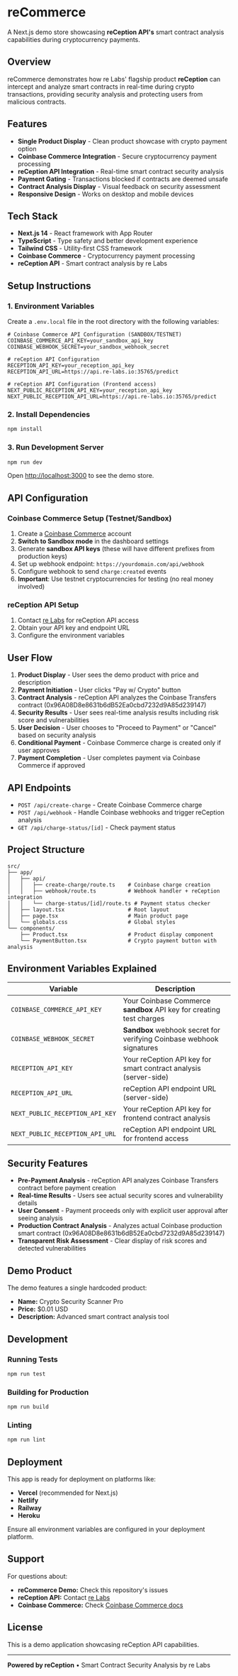 # reCommerce   

A Next.js demo store showcasing **reCeption API's** smart contract analysis capabilities during cryptocurrency payments.

## Overview

reCommerce demonstrates how re Labs' flagship product **reCeption** can intercept and analyze smart contracts in real-time during crypto transactions, providing security analysis and protecting users from malicious contracts.

## Features

- **Single Product Display** - Clean product showcase with crypto payment option
- **Coinbase Commerce Integration** - Secure cryptocurrency payment processing
- **reCeption API Integration** - Real-time smart contract security analysis
- **Payment Gating** - Transactions blocked if contracts are deemed unsafe
- **Contract Analysis Display** - Visual feedback on security assessment
- **Responsive Design** - Works on desktop and mobile devices

## Tech Stack

- **Next.js 14** - React framework with App Router
- **TypeScript** - Type safety and better development experience
- **Tailwind CSS** - Utility-first CSS framework
- **Coinbase Commerce** - Cryptocurrency payment processing
- **reCeption API** - Smart contract analysis by re Labs

## Setup Instructions

### 1. Environment Variables

Create a `.env.local` file in the root directory with the following variables:

```env
# Coinbase Commerce API Configuration (SANDBOX/TESTNET)
COINBASE_COMMERCE_API_KEY=your_sandbox_api_key
COINBASE_WEBHOOK_SECRET=your_sandbox_webhook_secret

# reCeption API Configuration  
RECEPTION_API_KEY=your_reception_api_key
RECEPTION_API_URL=https://api.re-labs.io:35765/predict

# reCeption API Configuration (Frontend access)
NEXT_PUBLIC_RECEPTION_API_KEY=your_reception_api_key
NEXT_PUBLIC_RECEPTION_API_URL=https://api.re-labs.io:35765/predict
```

### 2. Install Dependencies

```bash
npm install
```

### 3. Run Development Server

```bash
npm run dev
```

Open [http://localhost:3000](http://localhost:3000) to see the demo store.

## API Configuration

### Coinbase Commerce Setup (Testnet/Sandbox)

1. Create a [Coinbase Commerce](https://commerce.coinbase.com/) account
2. **Switch to Sandbox mode** in the dashboard settings
3. Generate **sandbox API keys** (these will have different prefixes from production keys)
4. Set up webhook endpoint: `https://yourdomain.com/api/webhook` 
5. Configure webhook to send `charge:created` events
6. **Important**: Use testnet cryptocurrencies for testing (no real money involved)

### reCeption API Setup

1. Contact [re Labs](https://re-labs.io) for reCeption API access
2. Obtain your API key and endpoint URL
3. Configure the environment variables

## User Flow

1. **Product Display** - User sees the demo product with price and description
2. **Payment Initiation** - User clicks "Pay w/ Crypto" button
3. **Contract Analysis** - reCeption API analyzes the Coinbase Transfers contract (0x96A08D8e8631b6dB52Ea0cbd7232d9A85d239147)
4. **Security Results** - User sees real-time analysis results including risk score and vulnerabilities
5. **User Decision** - User chooses to "Proceed to Payment" or "Cancel" based on security analysis
6. **Conditional Payment** - Coinbase Commerce charge is created only if user approves
7. **Payment Completion** - User completes payment via Coinbase Commerce if approved

## API Endpoints

- `POST /api/create-charge` - Create Coinbase Commerce charge
- `POST /api/webhook` - Handle Coinbase webhooks and trigger reCeption analysis
- `GET /api/charge-status/[id]` - Check payment status

## Project Structure

```
src/
├── app/
│   ├── api/
│   │   ├── create-charge/route.ts    # Coinbase charge creation
│   │   ├── webhook/route.ts          # Webhook handler + reCeption integration
│   │   └── charge-status/[id]/route.ts # Payment status checker
│   ├── layout.tsx                    # Root layout
│   ├── page.tsx                      # Main product page
│   └── globals.css                   # Global styles
└── components/
    ├── Product.tsx                   # Product display component
    └── PaymentButton.tsx             # Crypto payment button with analysis
```

## Environment Variables Explained

| Variable | Description |
|----------|-------------|
| `COINBASE_COMMERCE_API_KEY` | Your Coinbase Commerce **sandbox** API key for creating test charges |
| `COINBASE_WEBHOOK_SECRET` | **Sandbox** webhook secret for verifying Coinbase webhook signatures |
| `RECEPTION_API_KEY` | Your reCeption API key for smart contract analysis (server-side) |
| `RECEPTION_API_URL` | reCeption API endpoint URL (server-side) |
| `NEXT_PUBLIC_RECEPTION_API_KEY` | Your reCeption API key for frontend contract analysis |
| `NEXT_PUBLIC_RECEPTION_API_URL` | reCeption API endpoint URL for frontend access |

## Security Features

- **Pre-Payment Analysis** - reCeption API analyzes Coinbase Transfers contract before payment creation
- **Real-time Results** - Users see actual security scores and vulnerability details
- **User Consent** - Payment proceeds only with explicit user approval after seeing analysis
- **Production Contract Analysis** - Analyzes actual Coinbase production smart contract (0x96A08D8e8631b6dB52Ea0cbd7232d9A85d239147)
- **Transparent Risk Assessment** - Clear display of risk scores and detected vulnerabilities

## Demo Product

The demo features a single hardcoded product:
- **Name:** Crypto Security Scanner Pro
- **Price:** $0.01 USD
- **Description:** Advanced smart contract analysis tool

## Development

### Running Tests

```bash
npm run test
```

### Building for Production

```bash
npm run build
```

### Linting

```bash
npm run lint
```

## Deployment

This app is ready for deployment on platforms like:

- **Vercel** (recommended for Next.js)
- **Netlify**
- **Railway**
- **Heroku**

Ensure all environment variables are configured in your deployment platform.

## Support

For questions about:
- **reCommerce Demo:** Check this repository's issues
- **reCeption API:** Contact [re Labs](https://re-labs.io)
- **Coinbase Commerce:** Check [Coinbase Commerce docs](https://commerce.coinbase.com/docs/)

## License

This is a demo application showcasing reCeption API capabilities.

---

**Powered by reCeption** • Smart Contract Security Analysis by re Labs
